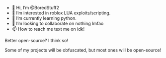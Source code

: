 - 👋 Hi, I’m @BoredStuff2
- 👀 I’m interested in roblox LUA exploits/scripting.
- 🌱 I’m currently learning python.
- 💞️ I’m looking to collaborate on nothing lmfao
- 📫 How to reach me text me on idk!

Better open-source? I think so!

Some of my projects will be obfuscated, but most ones will be open-source!
<!---
BoredStuff2/BoredStuff2 is a ✨ special ✨ repository. 
lol
--->
